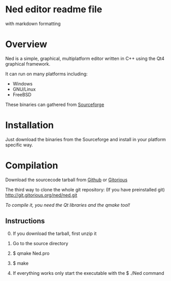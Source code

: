 Ned editor readme file
=================================================
with markdown formatting

Overview
=========

Ned is a simple, graphical, multiplatform editor written in C++ using the
Qt4 graphical framework.

It can run on many platforms including:

 * Windows
 * GNU/Linux
 * FreeBSD

These binaries can gathered from 
[Sourceforge](www.sourceforge.net/projects/ned "Sourceforge")

Installation
=============

Just download the binaries from the Sourceforge and install in your platform
specific way.

Compilation
============

Download the sourcecode tarball from
[Github](http://github.com/akoskovacs/Ned/downloads "Github downloads") or
[Gitorious](http://gitorious.org/ned/ned/trees/unstable "Gitorious, Ned unstable repo")

The third way to clone the whole git repository: (If you have preinstalled git)
http://git.gitorious.org/ned/ned.git

*To compile it, you need the Qt libraries and the qmake tool!*

## Instructions ##

0. If you download the tarball, first unzip it

1. Go to the source directory

2. $ qmake Ned.pro

3. $ make

4. If everything works only start the
  executable with the 
       $ ./Ned
  command
